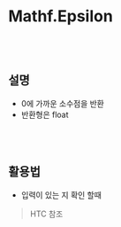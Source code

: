 Mathf.Epsilon
=========
<br/><br/>

설명
---
- 0에 가까운 소수점을 반환
- 반환형은 float

<br/><br/>

활용법
----
- 입력이 있는 지 확인 할때
> HTC 참조
